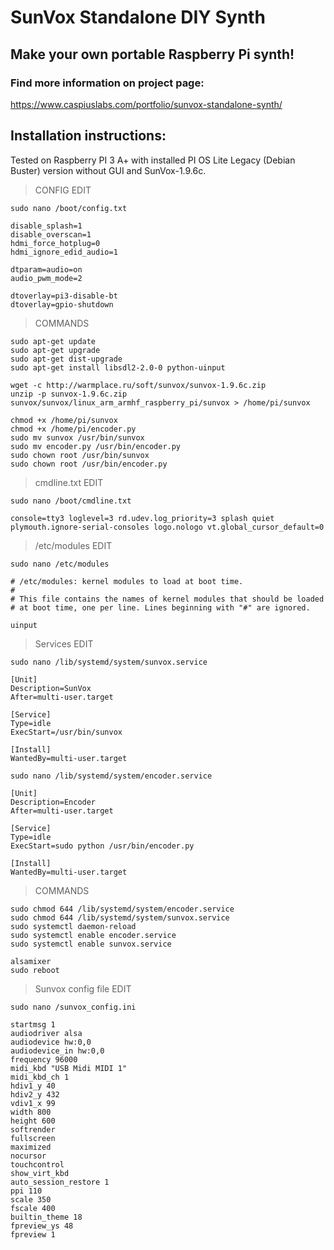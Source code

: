 # SunVox Standalone DIY Synth
## Make your own portable Raspberry Pi synth!
### Find more information on project page:
https://www.caspiuslabs.com/portfolio/sunvox-standalone-synth/

## Installation instructions:

Tested on Raspberry PI 3 A+ with installed PI OS Lite Legacy (Debian Buster) version without GUI and SunVox-1.9.6c.

> CONFIG EDIT

    sudo nano /boot/config.txt

    disable_splash=1
    disable_overscan=1
    hdmi_force_hotplug=0
    hdmi_ignore_edid_audio=1

    dtparam=audio=on
    audio_pwm_mode=2

    dtoverlay=pi3-disable-bt
    dtoverlay=gpio-shutdown

> COMMANDS

    sudo apt-get update
    sudo apt-get upgrade
    sudo apt-get dist-upgrade
    sudo apt-get install libsdl2-2.0-0 python-uinput

    wget -c http://warmplace.ru/soft/sunvox/sunvox-1.9.6c.zip
    unzip -p sunvox-1.9.6c.zip sunvox/sunvox/linux_arm_armhf_raspberry_pi/sunvox > /home/pi/sunvox

    chmod +x /home/pi/sunvox
    chmod +x /home/pi/encoder.py
    sudo mv sunvox /usr/bin/sunvox
    sudo mv encoder.py /usr/bin/encoder.py
    sudo chown root /usr/bin/sunvox
    sudo chown root /usr/bin/encoder.py

> cmdline.txt EDIT

    sudo nano /boot/cmdline.txt

    console=tty3 loglevel=3 rd.udev.log_priority=3 splash quiet plymouth.ignore-serial-consoles logo.nologo vt.global_cursor_default=0

> /etc/modules EDIT

    sudo nano /etc/modules

    # /etc/modules: kernel modules to load at boot time.
    #
    # This file contains the names of kernel modules that should be loaded
    # at boot time, one per line. Lines beginning with "#" are ignored.

    uinput

> Services EDIT

    sudo nano /lib/systemd/system/sunvox.service

    [Unit]
    Description=SunVox
    After=multi-user.target

    [Service]
    Type=idle
    ExecStart=/usr/bin/sunvox

    [Install]
    WantedBy=multi-user.target

    sudo nano /lib/systemd/system/encoder.service

    [Unit]
    Description=Encoder
    After=multi-user.target

    [Service]
    Type=idle
    ExecStart=sudo python /usr/bin/encoder.py

    [Install]
    WantedBy=multi-user.target

> COMMANDS

    sudo chmod 644 /lib/systemd/system/encoder.service
    sudo chmod 644 /lib/systemd/system/sunvox.service
    sudo systemctl daemon-reload
    sudo systemctl enable encoder.service
    sudo systemctl enable sunvox.service

    alsamixer
    sudo reboot

> Sunvox config file EDIT

    sudo nano /sunvox_config.ini

    startmsg 1
    audiodriver alsa
    audiodevice hw:0,0
    audiodevice_in hw:0,0
    frequency 96000
    midi_kbd "USB Midi MIDI 1"
    midi_kbd_ch 1
    hdiv1_y 40
    hdiv2_y 432
    vdiv1_x 99
    width 800
    height 600
    softrender 
    fullscreen 
    maximized 
    nocursor 
    touchcontrol 
    show_virt_kbd 
    auto_session_restore 1
    ppi 110
    scale 350
    fscale 400
    builtin_theme 18
    fpreview_ys 48
    fpreview 1


